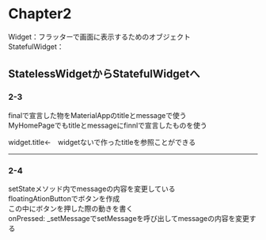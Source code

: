 # Chapter2

Widget：フラッターで画面に表示するためのオブジェクト  
StatefulWidget：  


## StatelessWidgetからStatefulWidgetへ  
### 2-3
finalで宣言した物をMaterialAppのtitleとmessageで使う  
MyHomePageでもtitleとmessageにfinnlで宣言したものを使う


widget.title←　widgetないで作ったtitleを参照ことができる  

---------------------------------------------------------------

### 2-4  
setStateメソッド内でmessageの内容を変更している  
floatingAtionButtonでボタンを作成  
この中にボタンを押した際の動きを書く  
onPressed: _setMessageでsetMessageを呼び出してmessageの内容を変更する